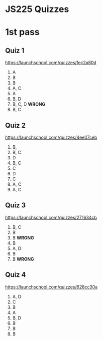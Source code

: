 # JS225 Quizzes

# 1st pass
## Quiz 1
https://launchschool.com/quizzes/fec2a80d
1.  A
2.  B
3.  B
4.  A, C
5.  A
6.  B, D
7.  B, C, D **WRONG**
8.  B, C


## Quiz 2
https://launchschool.com/quizzes/4ee07ceb
1.  B, 
2.  B, C
3.  D
4.  B, C
5.  C
6.  D
7.  C
8.  A, C
9.  A, C


## Quiz 3
https://launchschool.com/quizzes/271634cb
1.  B, C
2.  B
3.  B **WRONG**
4.  B
5.  A, D
6.  B
7.  B **WRONG**



## Quiz 4
https://launchschool.com/quizzes/628cc30a
1.  A, D
2.  C
3.  B
4.  A
5.  B, D
6.  B
7.  B
8.  B